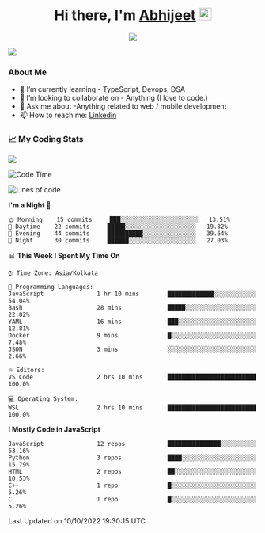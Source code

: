 <div align="center">
   <h1>Hi there, I'm <a href="">Abhijeet</a> <img src="https://media.giphy.com/media/hvRJCLFzcasrR4ia7z/giphy.gif" width="25px"> </h1>
   
   
   <img src="https://pronoun.cyou/x/y?subject=He&object=Him&height=20"> 
</div>

![](https://komarev.com/ghpvc/?username=abhijeetsingh-22)

<h3>About Me </h3>

<!-- - 🔭 I’m currently working on - My engineering Capstone Project -->
- 🌱 I’m currently learning - TypeScript, Devops, DSA
- 👯 I’m looking to collaborate on - Anything (I love to code.)
- 💬 Ask me about -Anything related to web / mobile development
- 📫 How to reach me: [Linkedin](https://www.linkedin.com/in/amabhijeet/)

### &#128200; My Coding Stats

<img align="center" src="https://github-readme-stats.vercel.app/api?username=abhijeetsingh-22&count_private=true&show_icons=true&theme=default&hide=stars" />

<!--START_SECTION:waka-->
![Code Time](http://img.shields.io/badge/Code%20Time-422%20hrs%2054%20mins-blue)

![Lines of code](https://img.shields.io/badge/From%20Hello%20World%20I%27ve%20Written-163%20Thousand%20lines%20of%20code-blue)

**I'm a Night 🦉** 

```text
🌞 Morning    15 commits     ███░░░░░░░░░░░░░░░░░░░░░░   13.51% 
🌆 Daytime    22 commits     █████░░░░░░░░░░░░░░░░░░░░   19.82% 
🌃 Evening    44 commits     ██████████░░░░░░░░░░░░░░░   39.64% 
🌙 Night      30 commits     ██████░░░░░░░░░░░░░░░░░░░   27.03%

```


📊 **This Week I Spent My Time On** 

```text
⌚︎ Time Zone: Asia/Kolkata

💬 Programming Languages: 
JavaScript               1 hr 10 mins        █████████████░░░░░░░░░░░░   54.04% 
Bash                     28 mins             █████░░░░░░░░░░░░░░░░░░░░   22.02% 
YAML                     16 mins             ███░░░░░░░░░░░░░░░░░░░░░░   12.81% 
Docker                   9 mins              █░░░░░░░░░░░░░░░░░░░░░░░░   7.48% 
JSON                     3 mins              ░░░░░░░░░░░░░░░░░░░░░░░░░   2.66%

🔥 Editors: 
VS Code                  2 hrs 10 mins       █████████████████████████   100.0%

💻 Operating System: 
WSL                      2 hrs 10 mins       █████████████████████████   100.0%

```

**I Mostly Code in JavaScript** 

```text
JavaScript               12 repos            ███████████████░░░░░░░░░░   63.16% 
Python                   3 repos             ████░░░░░░░░░░░░░░░░░░░░░   15.79% 
HTML                     2 repos             ██░░░░░░░░░░░░░░░░░░░░░░░   10.53% 
C++                      1 repo              █░░░░░░░░░░░░░░░░░░░░░░░░   5.26% 
C                        1 repo              █░░░░░░░░░░░░░░░░░░░░░░░░   5.26%

```



 Last Updated on 10/10/2022 19:30:15 UTC
<!--END_SECTION:waka-->
